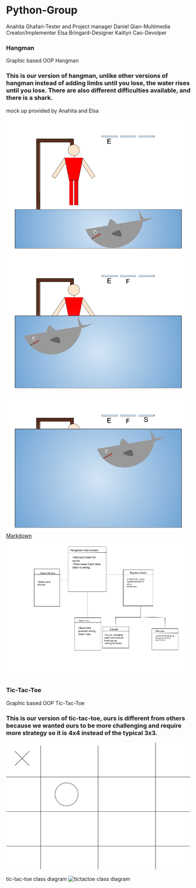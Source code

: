 # Python-Group

Anahita Ghafari-Tester and Project manager
Daniel Qian-Multimedia Creator/Implementer 
Elsa Bringard-Designer
Kaitlyn Cao-Devolper

### Hangman
Graphic based OOP Hangman

### This is our version of hangman, unlike other versions of hangman instead of adding limbs until you lose, the water rises until you lose. There are also different difficulties available, and there is a shark.

mock up provided by Anahita and Elsa
![Running Hangman](https://github.com/anaghafari/Python-Group/blob/main/Images/shark.png?raw=true)
![Running Hangman](https://github.com/anaghafari/Python-Group/blob/main/Images/shark2.png?raw=true)
![Running Hangman](https://github.com/anaghafari/Python-Group/blob/main/Images/shark3.png?raw=true)
[Markdown](https://github.com/anaghafari/Python-Group/tree/main/src/Hangman)
![Running Diagram](https://github.com/anaghafari/Python-Group/blob/main/Images/Diagram.png?raw=true)


### Tic-Tac-Toe
Graphic based OOP Tic-Tac-Toe

### This is our version of tic-tac-toe, ours is different from others because we wanted ours to be more challenging and require more strategy so it is 4x4 instead of the typical 3x3.

![Running Tic-Tac-Toe](https://github.com/anaghafari/Python-Group/blob/main/Images/tic-tac-toe.drawio.png?raw=true)


tic-tac-toe class diagram
![tictactoe class diagram](https://user-images.githubusercontent.com/111666669/223174625-04191f75-6f7f-4b25-9d42-7555be281f9a.jpg)
